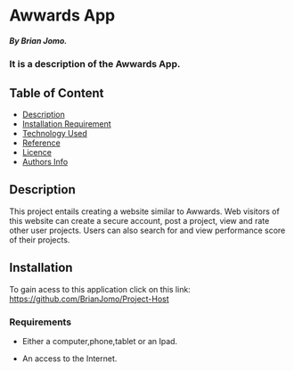 # Awwards App

##### By Brian Jomo.

### It is a description of the Awwards App.

## Table of Content

+ [Description](#description)
+ [Installation Requirement](#Installation)
+ [Technology Used](#technology-used)
+ [Reference](#reference)
+ [Licence](#licence)
+ [Authors Info](#author-Info)

## Description

<p>This project entails creating a website similar to Awwards. Web visitors of this website can create a secure account, post a project, view and rate other user projects. Users can also search for and view performance score of their projects.</p>

## Installation

To gain acess to this application click on this link: https://github.com/BrianJomo/Project-Host

### Requirements

* Either a computer,phone,tablet or an Ipad.

* An access to the Internet.

